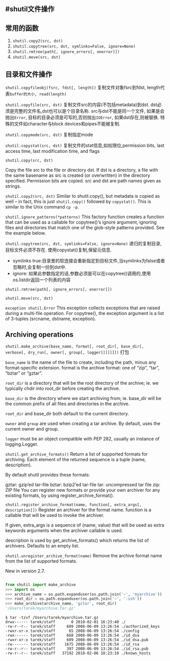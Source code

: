 #shutil文件操作
---

## 常用的函数

1. `shutil.copy2(src, dst)`
2. `shutil.copytree(src, dst, symlinks=False, ignore=None)`
3. `shutil.rmtree(path[, ignore_errors[, onerror]])`
4. `shutil.move(src, dst)`

## 目录和文件操作

`shutil.copyfileobj(fsrc, fdst[, length])`
复制文件对象fsrc到fdst, length代表`buffer的大小, read(length)`


`shutil.copyfile(src, dst)`
复制文件src的内容(不包括metadata)到dst. dst必须是完整的文件名,dst也可以是个目录名称. src与dst不能是同一个文件, 如果是会抛出`Error`, 目标的目录必须是可写的,否则抛出`IOError`, 如果dst存在,则被替换. 特殊的文件如character与block devices和pipes不能被复制.


`shutil.copymode(src, dst)`
复制指定mode


`shutil.copystat(src, dst)`
复制文件的stat信息,如权限位,permission bits, last access time, last modification time, and flags 


`shutil.copy(src, dst)`

Copy the file src to the file or directory dst. If dst is a directory, a file with the same basename as src is created (or overwritten) in the directory specified. Permission bits are copied. src and dst are path names given as strings.

`shutil.copy2(src, dst)`
Similar to shutil.copy(), but metadata is copied as well – in fact, this is just `shutil.copy()` followed by `copystat()`. This is similar to the Unix command `cp -p`.

`shutil.ignore_patterns(*patterns)`
This factory function creates a function that can be used as a callable for copytree()‘s ignore argument, ignoring files and directories that match one of the glob-style patterns provided. See the example below.

`shutil.copytree(src, dst, symlinks=False, ignore=None)`
递归的复制目录,目标文件必须不存在. 使用copystat()复制,保留元信息.

- symlinks
 true:目录里的软连接会重新指定到目标文件,当symlinks为false或者忽略时,会复制一份到dst中.
- ignore: 
  如果此参数指定的话,参数必须是可以在copytree()调用的,使用os.listdir返回一个列表的内容


`shutil.rmtree(path[, ignore_errors[, onerror]])`


`shutil.move(src, dst)`



`exception shutil.Error`
This exception collects exceptions that are raised during a multi-file operation. For copytree(), the exception argument is a list of 3-tuples (srcname, dstname, exception).


##  Archiving operations


`shutil.make_archive(base_name, format[, root_dir[, base_dir[, verbose[, dry_run[, owner[, group[, logger]]]]]]])`
打包


`base_name` is the name of the file to create, including the path, minus any format-specific extension. format is the archive format: one of “zip”, “tar”, “bztar” or “gztar”.

`root_dir` is a directory that will be the root directory of the archive; ie. we typically chdir into root_dir before creating the archive.

`base_dir` is the directory where we start archiving from; ie. base_dir will be the common prefix of all files and directories in the archive.

`root_dir` and base_dir both default to the current directory.

`owner` and `group` are used when creating a tar archive. By default, uses the current owner and group.

`logger` must be an object compatible with PEP 282, usually an instance of logging.Logger.



`shutil.get_archive_formats()`
Return a list of supported formats for archiving. Each element of the returned sequence is a tuple (name, description).

By default shutil provides these formats:

gztar: gzip’ed tar-file
bztar: bzip2’ed tar-file
tar: uncompressed tar file
zip: ZIP file
You can register new formats or provide your own archiver for any existing formats, by using register_archive_format().



`shutil.register_archive_format(name, function[, extra_args[, description]])`
Register an archiver for the format name. function is a callable that will be used to invoke the archiver.

If given, extra_args is a sequence of (name, value) that will be used as extra keywords arguments when the archiver callable is used.

description is used by get_archive_formats() which returns the list of archivers. Defaults to an empty list.



`shutil.unregister_archive_format(name)`
Remove the archive format name from the list of supported formats.

New in version 2.7.

```python

from shutil import make_archive
>>> import os
>>> archive_name = os.path.expanduser(os.path.join('~', 'myarchive'))
>>> root_dir = os.path.expanduser(os.path.join('~', '.ssh'))
>>> make_archive(archive_name, 'gztar', root_dir)
'/Users/tarek/myarchive.tar.gz'
```

```
$ tar -tzvf /Users/tarek/myarchive.tar.gz
drwx------ tarek/staff       0 2010-02-01 16:23:40 ./
-rw-r--r-- tarek/staff     609 2008-06-09 13:26:54 ./authorized_keys
-rwxr-xr-x tarek/staff      65 2008-06-09 13:26:54 ./config
-rwx------ tarek/staff     668 2008-06-09 13:26:54 ./id_dsa
-rwxr-xr-x tarek/staff     609 2008-06-09 13:26:54 ./id_dsa.pub
-rw------- tarek/staff    1675 2008-06-09 13:26:54 ./id_rsa
-rw-r--r-- tarek/staff     397 2008-06-09 13:26:54 ./id_rsa.pub
-rw-r--r-- tarek/staff   37192 2010-02-06 18:23:10 ./known_hosts
```

